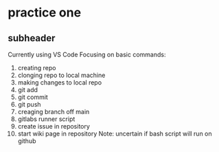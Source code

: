 # practice one
## subheader
Currently using VS Code
Focusing on basic commands: 
1. creating repo
2. clonging repo to local machine
3. making changes to local repo
4. git add
5. git commit
6. git push
7. creaging branch off main
8. gitlabs runner script
9. create issue in repository
10. start wiki page in repository
Note: uncertain if bash script will run on github
